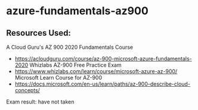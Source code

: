 # azure-fundamentals-az900
## Resources Used:
A Cloud Guru's AZ 900 2020 Fundamentals Course
- https://acloudguru.com/course/az-900-microsoft-azure-fundamentals-2020
Whizlabs AZ-900 Free Practice Exam
- https://www.whizlabs.com/learn/course/microsoft-azure-az-900/
Microsoft Learn Course for AZ-900
- https://docs.microsoft.com/en-us/learn/paths/az-900-describe-cloud-concepts/

Exam result: have not taken

